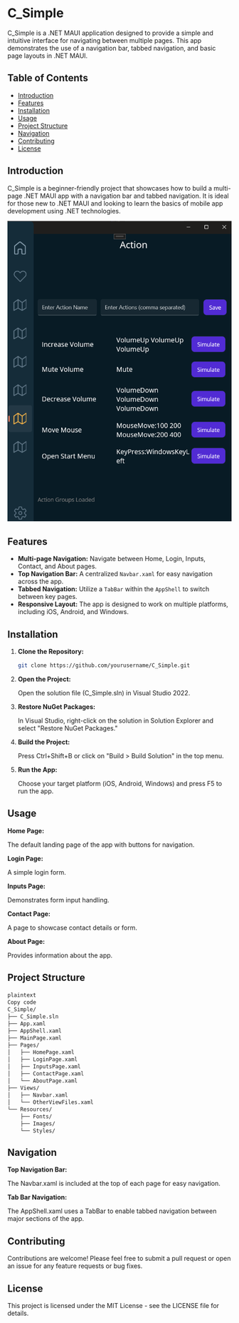 # C_Simple

C_Simple is a .NET MAUI application designed to provide a simple and intuitive interface for navigating between multiple pages. This app demonstrates the use of a navigation bar, tabbed navigation, and basic page layouts in .NET MAUI.

## Table of Contents

- [Introduction](#introduction)
- [Features](#features)
- [Installation](#installation)
- [Usage](#usage)
- [Project Structure](#project-structure)
- [Navigation](#navigation)
- [Contributing](#contributing)
- [License](#license)

## Introduction

C_Simple is a beginner-friendly project that showcases how to build a multi-page .NET MAUI app with a navigation bar and tabbed navigation. It is ideal for those new to .NET MAUI and looking to learn the basics of mobile app development using .NET technologies.

![alt text](image.png)

## Features

- **Multi-page Navigation:** Navigate between Home, Login, Inputs, Contact, and About pages.
- **Top Navigation Bar:** A centralized `Navbar.xaml` for easy navigation across the app.
- **Tabbed Navigation:** Utilize a `TabBar` within the `AppShell` to switch between key pages.
- **Responsive Layout:** The app is designed to work on multiple platforms, including iOS, Android, and Windows.

## Installation

1. **Clone the Repository:**
   ```bash
   git clone https://github.com/yourusername/C_Simple.git

2. **Open the Project:**

    Open the solution file (C_Simple.sln) in Visual Studio 2022.

3. **Restore NuGet Packages:**

    In Visual Studio, right-click on the solution in Solution Explorer and select "Restore NuGet Packages."

4. **Build the Project:**

    Press Ctrl+Shift+B or click on "Build > Build Solution" in the top menu.

5. **Run the App:**

    Choose your target platform (iOS, Android, Windows) and press F5 to run the app.

## Usage

**Home Page:**

 The default landing page of the app with buttons for navigation.

**Login Page:**

A simple login form.

**Inputs Page:**

Demonstrates form input handling.

**Contact Page:**

A page to showcase contact details or form.

**About Page:**

Provides information about the app.

## Project Structure

```
plaintext
Copy code
C_Simple/
├── C_Simple.sln
├── App.xaml
├── AppShell.xaml
├── MainPage.xaml
├── Pages/
│   ├── HomePage.xaml
│   ├── LoginPage.xaml
│   ├── InputsPage.xaml
│   ├── ContactPage.xaml
│   └── AboutPage.xaml
├── Views/
│   ├── Navbar.xaml
│   └── OtherViewFiles.xaml
└── Resources/
    ├── Fonts/
    ├── Images/
    └── Styles/
```

## Navigation

**Top Navigation Bar:**

 The Navbar.xaml is included at the top of each page for easy navigation.

**Tab Bar Navigation:**

 The AppShell.xaml uses a TabBar to enable tabbed navigation between major sections of the app.

## Contributing

Contributions are welcome! Please feel free to submit a pull request or open an issue for any feature requests or bug fixes.

## License

This project is licensed under the MIT License - see the LICENSE file for details.
